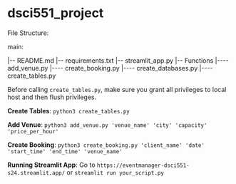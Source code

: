 # dsci551_project

File Structure:

main:

|-- README.md
|-- requirements.txt
|-- streamlit_app.py
|-- Functions
|---- add_venue.py
|---- create_booking.py
|---- create_databases.py
|---- create_tables.py


Before calling ```create_tables.py```, make sure you grant all privileges to local host and then flush privileges.

**Create Tables**: ```python3 create_tables.py```

**Add Venue**: ```python3 add_venue.py 'venue_name' 'city' 'capacity' 'price_per_hour'```

**Create Booking**: ```python3 create_booking.py 'client_name' 'date' 'start_time' 'end_time' 'venue_name'```

**Running Streamlit App**: Go to ```https://eventmanager-dsci551-s24.streamlit.app/``` or ```streamlit run your_script.py```



